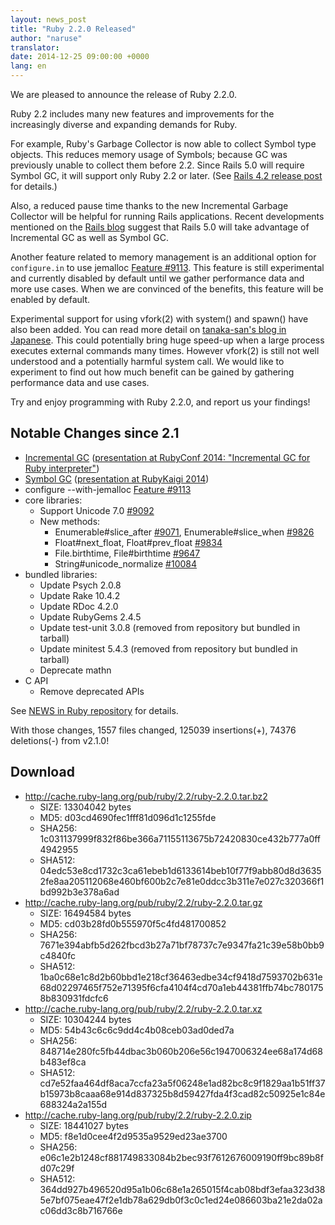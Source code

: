 ```yaml
---
layout: news_post
title: "Ruby 2.2.0 Released"
author: "naruse"
translator:
date: 2014-12-25 09:00:00 +0000
lang: en
---
```


We are pleased to announce the release of Ruby 2.2.0.

Ruby 2.2 includes many new features and improvements for the increasingly
diverse and expanding demands for Ruby.

For example, Ruby's Garbage Collector is now able to collect Symbol type objects.
This reduces memory usage of Symbols; because GC was previously unable
to collect them before 2.2.
Since Rails 5.0 will require Symbol GC, it will support only Ruby 2.2 or later.
(See [Rails 4.2 release post](http://weblog.rubyonrails.org/2014/12/19/Rails-4-2-final/) for details.)

Also, a reduced pause time thanks to the new Incremental Garbage Collector will
be helpful for running Rails applications. Recent developments mentioned on the
[Rails blog](http://weblog.rubyonrails.org/2014/12/19/Rails-4-2-final/)
suggest that Rails 5.0 will take advantage of Incremental GC as well as
Symbol GC.

Another feature related to memory management is an additional option
for `configure.in` to use jemalloc
[Feature #9113](https://bugs.ruby-lang.org/issues/9113).
This feature is still experimental and currently disabled by default until we
gather performance data and more use cases. When we are convinced of the
benefits, this feature will be enabled by default.

Experimental support for using vfork(2) with system() and spawn() have also
been added. You can read more detail on
[tanaka-san's blog in Japanese](http://www.a-k-r.org/d/2014-09.html#a2014_09_06).
This could potentially bring huge speed-up when a large process executes
external commands many times.
However vfork(2) is still not well understood and a potentially harmful
system call. We would like to experiment to find out how much benefit can be
gained by gathering performance data and use cases.

Try and enjoy programming with Ruby 2.2.0, and report us your findings!

## Notable Changes since 2.1

* [Incremental GC](https://bugs.ruby-lang.org/issues/10137)
  ([presentation at RubyConf 2014: "Incremental GC for Ruby interpreter"](http://www.atdot.net/~ko1/activities/2014_rubyconf_pub.pdf))
* [Symbol GC](https://bugs.ruby-lang.org/issues/9634)
  ([presentation at RubyKaigi 2014](http://www.slideshare.net/authorNari/symbol-gc))
* configure --with-jemalloc
  [Feature #9113](https://bugs.ruby-lang.org/issues/9113)
* core libraries:
  * Support Unicode 7.0 [#9092](https://bugs.ruby-lang.org/issues/9092)
  * New methods:
    * Enumerable#slice_after [#9071](https://bugs.ruby-lang.org/issues/9071),
      Enumerable#slice_when [#9826](https://bugs.ruby-lang.org/issues/9826)
    * Float#next_float, Float#prev_float
      [#9834](https://bugs.ruby-lang.org/issues/9834)
    * File.birthtime, File#birthtime
      [#9647](https://bugs.ruby-lang.org/issues/9647)
    * String#unicode_normalize [#10084](https://bugs.ruby-lang.org/issues/10084)
* bundled libraries:
  * Update Psych 2.0.8
  * Update Rake 10.4.2
  * Update RDoc 4.2.0
  * Update RubyGems 2.4.5
  * Update test-unit 3.0.8 (removed from repository but bundled in tarball)
  * Update minitest 5.4.3 (removed from repository but bundled in tarball)
  * Deprecate mathn
* C API
  * Remove deprecated APIs

See [NEWS in Ruby repository](https://github.com/ruby/ruby/blob/v2_2_0/NEWS)
for details.

With those changes, 1557 files changed, 125039 insertions(+), 74376 deletions(-)
from v2.1.0!

## Download

* <http://cache.ruby-lang.org/pub/ruby/2.2/ruby-2.2.0.tar.bz2>
  * SIZE:   13304042 bytes
  * MD5:    d03cd4690fec1fff81d096d1c1255fde
  * SHA256: 1c031137999f832f86be366a71155113675b72420830ce432b777a0ff4942955
  * SHA512: 04edc53e8cd1732c3ca61ebeb1d6133614beb10f77f9abb80d8d36352fe8aa205112068e460bf600b2c7e81e0ddcc3b311e7e027c320366f1bd992b3e378a6ad
* <http://cache.ruby-lang.org/pub/ruby/2.2/ruby-2.2.0.tar.gz>
  * SIZE:   16494584 bytes
  * MD5:    cd03b28fd0b555970f5c4fd481700852
  * SHA256: 7671e394abfb5d262fbcd3b27a71bf78737c7e9347fa21c39e58b0bb9c4840fc
  * SHA512: 1ba0c68e1c8d2b60bbd1e218cf36463edbe34cf9418d7593702b631e68d02297465f752e71395f6cfa4104f4cd70a1eb44381ffb74bc7801758b830931fdcfc6
* <http://cache.ruby-lang.org/pub/ruby/2.2/ruby-2.2.0.tar.xz>
  * SIZE:   10304244 bytes
  * MD5:    54b43c6c6c9dd4c4b08ceb03ad0ded7a
  * SHA256: 848714e280fc5fb44dbac3b060b206e56c1947006324ee68a174d68b483ef8ca
  * SHA512: cd7e52faa464df8aca7ccfa23a5f06248e1ad82bc8c9f1829aa1b51ff37b15973b8caaa68e914d837325b8d59427fda4f3cad82c50925e1c84e688324a2a155d
* <http://cache.ruby-lang.org/pub/ruby/2.2/ruby-2.2.0.zip>
  * SIZE:   18441027 bytes
  * MD5:    f8e1d0cee4f2d9535a9529ed23ae3700
  * SHA256: e06c1e2b1248cf881749833084b2bec93f7612676009190ff9bc89b8fd07c29f
  * SHA512: 364dd927b496520d95a1b06c68e1a265015f4cab08bdf3efaa323d385e7bf075eae47f2e1db78a629db0f3c0c1ed24e086603ba21e2da02ac06dd3c8b716766e
